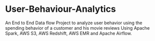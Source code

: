# User-Behaviour-Analytics
An End to End Data flow Project to analyze user behavior using the spending behavior of a customer and his movie reviews Using Apache Spark, AWS S3, AWS Redshift, AWS EMR and Apache Airflow.
